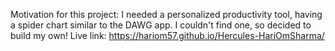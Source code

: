 Motivation for this project: I needed a personalized productivity tool, having a spider chart similar to the DAWG app. I couldn't find one, so decided to build my own!
Live link: https://hariom57.github.io/Hercules-HariOmSharma/
